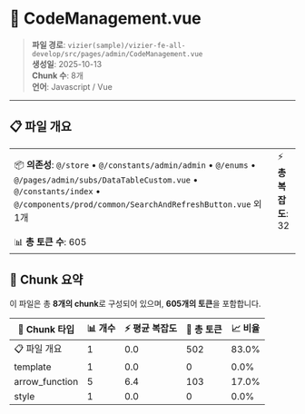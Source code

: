 # 📄 CodeManagement.vue

> **파일 경로**: `vizier(sample)/vizier-fe-all-develop/src/pages/admin/CodeManagement.vue`  
> **생성일**: 2025-10-13  
> **Chunk 수**: 8개  
> **언어**: Javascript / Vue
---





## 📋 파일 개요

| | |
|--|--|
| 📦 **의존성**: `@/store` • `@/constants/admin/admin` • `@/enums` • `@/pages/admin/subs/DataTableCustom.vue` • `@/constants/index` • `@/components/prod/common/SearchAndRefreshButton.vue` 외 1개 | ⚡ **총 복잡도**: 32 |
| 📊 **총 토큰 수**: 605 |  |






## 🧩 Chunk 요약

이 파일은 총 **8개의 chunk**로 구성되어 있으며, **605개의 토큰**을 포함합니다.

| 🧩 Chunk 타입 | 📊 개수 | ⚡ 평균 복잡도 | 📝 총 토큰 | 📈 비율 |
|---------------|--------|-------------|----------|--------|
| 📋 파일 개요 | 1 | 0.0 | 502 | 83.0% |
| template | 1 | 0.0 | 0 | 0.0% |
| arrow_function | 5 | 6.4 | 103 | 17.0% |
| style | 1 | 0.0 | 0 | 0.0% |

